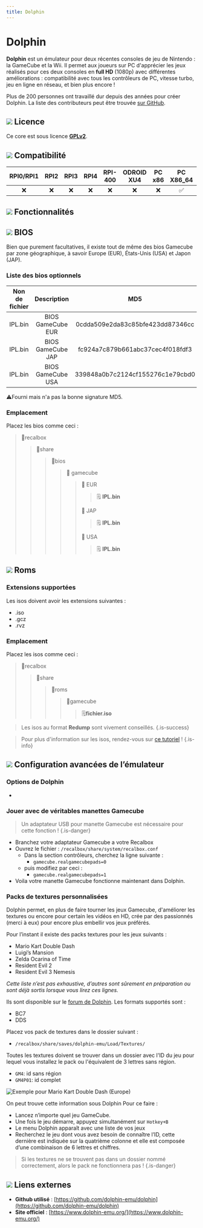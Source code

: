 ```yaml
---
title: Dolphin
---
```


# Dolphin

**Dolphin** est un émulateur pour deux récentes consoles de jeu de Nintendo : la GameCube et la Wii. Il permet aux joueurs sur PC d'apprécier les jeux réalisés pour ces deux consoles en **full HD** \(1080p\) avec différentes améliorations : compatibilité avec tous les contrôleurs de PC, vitesse turbo, jeu en ligne en réseau, et bien plus encore !

Plus de 200 personnes ont travaillé dur depuis des années pour créer Dolphin. La liste des contributeurs peut être trouvée [sur GitHub](https://github.com/dolphin-emu/dolphin/graphs/contributors).

## ![](/migration-images/emulateurs/consoles-de-salon/gamecube/gerald-g-parchment-background-or-border-5.svg) Licence

Ce core est sous licence [**GPLv2**](https://github.com/dolphin-emu/dolphin/blob/master/license.txt).

## ![](/migration-images/emulateurs/consoles-de-salon/gamecube/compatibility.png) Compatibilité

| RPI0/RPI1 | RPI2 | RPI3 | RPI4 | RPI-400 | ODROID XU4 | PC x86 | PC X86\_64 | ODROID GO |
| :---: | :---: | :---: | :---: | :---: | :---: | :---: | :---: | :---: |
| ❌ | ❌ | ❌ | ❌ | ❌ | ❌ | ❌ | ✅ | ❌ |

## ![](/migration-images/emulateurs/consoles-de-salon/gamecube/cogwheel-145804_640.png) Fonctionnalités



## ![](/migration-images/emulateurs/consoles-de-salon/gamecube/tqfp32.svg) BIOS

Bien que purement facultatives, il existe tout de même des bios Gamecube par zone géographique, à savoir Europe \(EUR\), États-Unis \(USA\) et Japon \(JAP\).

### Liste des bios optionnels

| Non de fichier | Description | MD5 | Fourni |
| :---: | :---: | :---: | :---: |
| IPL.bin | BIOS GameCube EUR | 0cdda509e2da83c85bfe423dd87346cc | ⚠ |
| IPL.bin | BIOS GameCube JAP | fc924a7c879b661abc37cec4f018fdf3 | ⚠ |
| IPL.bin | BIOS GameCube USA | 339848a0b7c2124cf155276c1e79cbd0 | ⚠ |

⚠Fourni mais n'a pas la bonne signature MD5.

### **Emplacement**

Placez les bios comme ceci :

> 📁recalbox
>
> > 📁share
> >
> > > 📁bios
> > >
> > > > 📁 gamecube
> > > >
> > > > > 📁 EUR
> > > > >
> > > > > > 🗒 **IPL.bin**
> > > > >
> > > > > 📁 JAP
> > > > >
> > > > > > 🗒 **IPL.bin**
> > > > >
> > > > > 📁 USA
> > > > >
> > > > > > 🗒 **IPL.bin**

## ![](/migration-images/emulateurs/consoles-de-salon/gamecube/rom-30098_640.png) Roms

### **Extensions supportées**

Les isos doivent avoir les extensions suivantes :

* .iso
* .gcz
* .rvz

### **Emplacement**

Placez les isos comme ceci : 

> 📁recalbox
>
> > 📁share
> >
> > > 📁roms
> > >
> > > > 📁gamecube
> > > >
> > > > > 🗒**fichier.iso**


>Les isos au format **Redump** sont vivement conseillés.
{.is-success}


>Pour plus d'information sur les isos, rendez-vous sur [ce tutoriel](/fr/tutoriels/jeux/generalite/les-roms-et-les-isos) !
{.is-info}

## ![](/migration-images/emulateurs/consoles-de-salon/gamecube/hammer-28636_640.png) Configuration avancées de l’émulateur

### Options de Dolphin

-

### **Jouer avec de véritables manettes Gamecube** 


>Un adaptateur USB pour manette Gamecube est nécessaire pour cette fonction !
{.is-danger}

* Branchez votre adaptateur Gamecube a votre Recalbox 
* Ouvrez le fichier : `/recalbox/share/system/recalbox.conf`
  * Dans la section contrôleurs, cherchez la ligne suivante :
    * `gamecube.realgamecubepads=0`  
  * puis modifiez par ceci :
    * `gamecube.realgamecubepads=1` 
* Voila votre manette Gamecube fonctionne maintenant dans Dolphin.

### Packs de textures personnalisées

Dolphin permet, en plus de faire tourner les jeux Gamecube, d'améliorer les textures ou encore pour certain les vidéos en HD, crée par des passionnés \(merci à eux\) pour encore plus embellir vos jeux préférés.

Pour l’instant il existe des packs textures pour les jeux suivants :

* Mario Kart Double Dash
* Luigi’s Mansion
* Zelda Ocarina of Time
* Resident Evil 2
* Resident Evil 3 Nemesis

_Cette liste n’est pas exhaustive, d’autres sont sûrement en préparation ou sont déjà sortis lorsque vous lirez ces lignes._

Ils sont disponible sur le [forum de Dolphin](https://forums.dolphin-emu.org/Forum-custom-texture-projects). Les formats supportés sont :

* BC7
* DDS

Placez vos pack de textures dans le dossier suivant :

* `/recalbox/share/saves/dolphin-emu/Load/Textures/`

Toutes les textures doivent se trouver dans un dossier avec l'ID du jeu pour lequel vous installez le pack ou l'équivalent de 3 lettres sans région.

* `GM4`: id sans région
* `GM4P01`: id complet 

![Exemple pour Mario Kart Double Dash \(Europe\)](/migration-images/emulateurs/consoles-de-salon/gamecube/textures-packs.png)

On peut trouve cette information sous Dolphin Pour ce faire :

* Lancez n’importe quel jeu GameCube.
* Une fois le jeu démarre, appuyez simultanément sur `Hotkey+B` 
* Le menu Dolphin apparaît avec une liste de vos jeux
* Recherchez le jeu dont vous avez besoin de connaître l’ID, cette dernière est indiquée sur la quatrième colonne et elle est composée d’une combinaison de 6 lettres et chiffres.


>Si les textures ne se trouvent pas dans un dossier nommé correctement, alors le pack ne fonctionnera pas !
{.is-danger}

## ![](/migration-images/emulateurs/consoles-de-salon/gamecube/kisspng-web-development-world-wide-web-computer-icons-webs-world-wide-web-icon-png-5ab05c24477216.4540070115215073642927.png) Liens externes

* **Github utilisé** : [https://github.com/dolphin-emu/dolphin](https://github.com/dolphin-emu/dolphin)
* **Site officiel** : [https://www.dolphin-emu.org/](https://www.dolphin-emu.org/)

